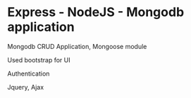 <h1> Express - NodeJS - Mongodb application</h1>

Mongodb CRUD Application, Mongoose module 

Used bootstrap for UI

Authentication 

Jquery, Ajax

